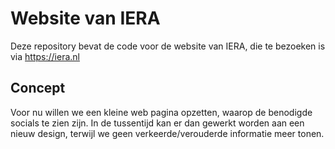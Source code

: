 # Website van IERA

Deze repository bevat de code voor de website van IERA, die te bezoeken is via <https://iera.nl>

## Concept

Voor nu willen we een kleine web pagina opzetten, waarop de benodigde socials te zien zijn. In de tussentijd kan er dan gewerkt worden aan een nieuw design, terwijl we geen verkeerde/verouderde informatie meer tonen.
